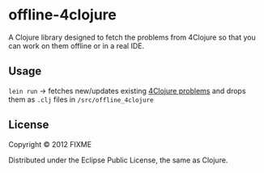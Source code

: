 # offline-4clojure

A Clojure library designed to fetch the problems from 4Clojure so that you can work on them offline
or in a real IDE.

## Usage

`lein run` -> fetches new/updates existing [4Clojure problems](http://www.4clojure.com/problems)
and drops them as `.clj` files in `/src/offline_4clojure`

## License

Copyright © 2012 FIXME

Distributed under the Eclipse Public License, the same as Clojure.

